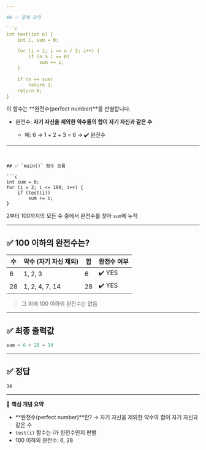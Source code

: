 ```yaml
---

## ✅ 문제 요약

```c
int test(int n) {
    int i, sum = 0;

    for (i = 1; i <= n / 2; i++) {
        if (n % i == 0)
            sum += i;
    }

    if (n == sum) 
        return 1;
    return 0;
}
```

이 함수는 \*\*완전수(perfect number)\*\*를 판별합니다.

* 완전수: **자기 자신을 제외한 약수들의 합이 자기 자신과 같은 수**

  * 예: 6 → 1 + 2 + 3 = 6 → ✔️ 완전수

---
```


## ✅ `main()` 함수 흐름

```c
int sum = 0;
for (i = 2; i <= 100; i++) {
    if (test(i))
        sum += i;
}
```

2부터 100까지의 모든 수 중에서 완전수를 찾아 `sum`에 누적

---

## ✅ 100 이하의 완전수는?

| 수  | 약수 (자기 자신 제외)  | 합  | 완전수 여부 |
| -- | -------------- | -- | ------ |
| 6  | 1, 2, 3        | 6  | ✔️ YES |
| 28 | 1, 2, 4, 7, 14 | 28 | ✔️ YES |

> 그 외에 100 이하의 완전수는 없음

---

## ✅ 최종 출력값

```c
sum = 6 + 28 = 34
```

---

## ✅ 정답

```
34
```

---

📘 **핵심 개념 요약**

* \*\*완전수(perfect number)\*\*란? → 자기 자신을 제외한 약수의 합이 자기 자신과 같은 수
* `test(i)` 함수는 i가 완전수인지 판별
* 100 이하의 완전수: 6, 28